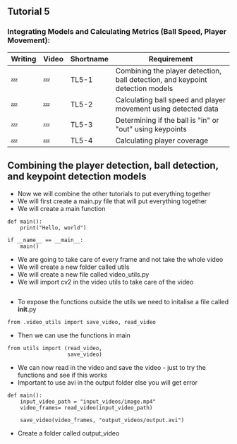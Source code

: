 ## Tutorial 5
### Integrating Models and Calculating Metrics (Ball Speed, Player Movement):
| Writing | Video | Shortname | Requirement |
|---|---|---|---|
| 💤 | 💤 | TL5-1 | Combining the player detection, ball detection, and keypoint detection models |
| 💤 | 💤 | TL5-2 | Calculating ball speed and player movement using detected data |
| 💤 | 💤 | TL5-3 | Determining if the ball is "in" or "out" using keypoints |
| 💤 | 💤 | TL5-4 | Calculating player coverage  |

## Combining the player detection, ball detection, and keypoint detection models 
- Now we will combine the other tutorials to put everything together
- We will first create a main.py file that will put everything together
- We will create a main function
```
def main():
    print("Hello, world")

if __name__ == __main__:
    main()
```
- We are going to take care of every frame and not take the whole video
- We will create a new folder called utils
- We will create a new file called video_utils.py
- We will import cv2 in the video utils to take care of the video
```
```
- To expose the functions outside the utils we need to initalise a file called __init__.py
```
from .video_utils import save_video, read_video
```
- Then we can use the functions in main
```
from utils import (read_video,
                   save_video)
``` 
- We can now read in the video and save the video - just to try the functions and see if this works
- Important to use avi in the output folder else you will get error
```
def main():
    input_video_path = "input_videos/image.mp4"
    video_frames= read_video(input_video_path)

    save_video(video_frames, "output_videos/output.avi")
```
- Create a folder called output_video

